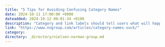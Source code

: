 ```yaml
---
title: "5 Tips for Avoiding Confusing Category Names"
date: 2024-10-11 17:00:00 +0000
dateadded: 2024-10-12 00:01:34 +0100
description: "Category and link labels should tell users what will happen when they click on them."
link: "https://www.nngroup.com/articles/category-names-suck/"
category:
directory: _directory/nielsen-norman-group.md
---
```

